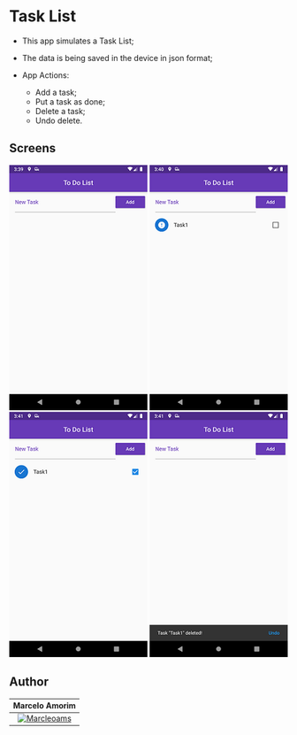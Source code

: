 # Task List

- This app simulates a Task List;

- The data is being saved in the device in json format; 

- App Actions:
    - Add a task;
    - Put a task as done;
    - Delete a task;
    - Undo delete.

## Screens

<p align="center">
<img src='screenshots/initial_state.png'/>
<img src='screenshots/task_created.png'/>
<img src='screenshots/task_done.png'/>
<img src='screenshots/task_deleted.png'/>
</p>

## Author

| **Marcelo Amorim** |
| :---: |
| [![Marcleoams](https://avatars2.githubusercontent.com/u/63866348?s=200)](https://www.linkedin.com/in/marceloams/) |